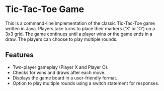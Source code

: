 # Tic-Tac-Toe Game

This is a command-line implementation of the classic Tic-Tac-Toe game written in Java. Players take turns to place their markers ('X' or 'O') on a 3x3 grid. The game continues until a player wins or the game ends in a draw. The players can choose to play multiple rounds.

## Features

- Two-player gameplay (Player X and Player O).
- Checks for wins and draws after each move.
- Displays the game board in a user-friendly format.
- Option to play multiple rounds using a switch statement for responses.

